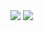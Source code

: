 <img src="https://github-readme-stats.vercel.app/api?username=mistertoasty&&show_icons=true&title_color=ffffff&icon_color=ffffff&text_color=ffffff&bg_color=0d1117">
<img src="https://github-readme-stats.vercel.app/api/top-langs/?username=mistertoasty&layout=compact&title_color=ffffff&icon_color=ffffff&text_color=ffffff&bg_color=0d1117">
